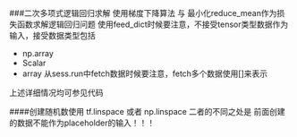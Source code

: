 ###二次多项式逻辑回归求解
使用梯度下降算法 与 最小化reduce_mean作为损失函数求解逻辑回归问题
使用feed_dict时候要注意，不接受tensor类型数据作为输入，接受数据类型包括
- np.array
- Scalar
- array
从sess.run中fetch数据时候要注意，fetch多个数据使用[]来表示

上述详细情况均可参见代码

####创建随机数使用
tf.linspace 或者 np.linspace 二者的不同之处是
前面创建的数据不能作为placeholder的输入！！！